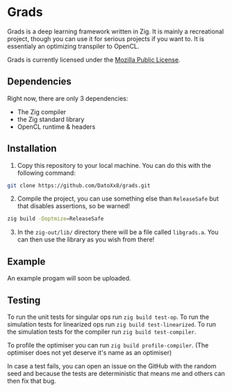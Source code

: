 # Grads

Grads is a deep learning framework written in Zig. It is mainly a recreational project, though you can use it for serious projects if you want to.
It is essentialy an optimizing transpiler to OpenCL.

Grads is currently licensed under the [Mozilla Public License](https://www.mozilla.org/en-US/MPL/2.0/).

## Dependencies

Right now, there are only 3 dependencies:
- The Zig compiler
- the Zig standard library
- OpenCL runtime & headers

## Installation

1. Copy this repository to your local machine. You can do this with the following command:
``` sh
git clone https://github.com/DatoXx8/grads.git
```
2. Compile the project, you can use something else than `ReleaseSafe` but that disables assertions, so be warned!
``` sh
zig build -Doptmize=ReleaseSafe
```
3. In the `zig-out/lib/` directory there will be a file called `libgrads.a`. You can then use the library as you wish from there!

## Example

An example progam will soon be uploaded.

## Testing

To run the unit tests for singular ops run `zig build test-op`.
To run the simulation tests for linearized ops run `zig build test-linearized`.
To run the simulation tests for the compiler run `zig build test-compiler`.

To profile the optimiser you can run `zig build profile-compiler`. (The optimiser does not yet deserve it's name as an optimiser)

In case a test fails, you can open an issue on the GitHub with the random seed and because the tests are deterministic that means me and others can then fix that bug.
